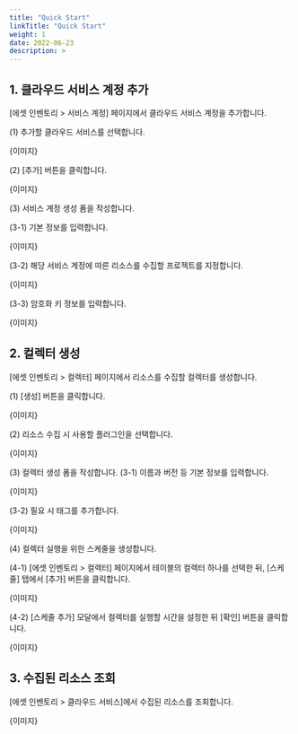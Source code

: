 ```yaml
---
title: "Quick Start"
linkTitle: "Quick Start"
weight: 1
date: 2022-06-23
description: >
---
```


## 1. 클라우드 서비스 계정 추가
[에셋 인벤토리 > 서비스 계정] 페이지에서 클라우드 서비스 계정을 추가합니다.

(1) 추가할 클라우드 서비스를 선택합니다.

{이미지}

(2) [추가] 버튼을 클릭합니다.

{이미지}

(3) 서비스 계정 생성 폼을 작성합니다.

(3-1) 기본 정보를 입력합니다.

{이미지}

(3-2) 해당 서비스 계정에 따른 리소스를 수집할 프로젝트를 지정합니다.

{이미지}

(3-3) 암호화 키 정보를 입력합니다.

{이미지}

## 2. 컬렉터 생성
[에셋 인벤토리 > 컬렉터] 페이지에서 리소스를 수집할 컬렉터를 생성합니다.

(1) [생성] 버튼을 클릭합니다.

{이미지}

(2) 리소스 수집 시 사용할 플러그인을 선택합니다.

{이미지}

(3) 컬렉터 생성 폼을 작성합니다.
(3-1) 이름과 버전 등 기본 정보를 입력합니다.

{이미지}

(3-2) 필요 시 태그를 추가합니다.

{이미지}

(4) 컬렉터 실행을 위한 스케줄을 생성합니다.

(4-1) [에셋 인벤토리 > 컬렉터] 페이지에서 테이블의 컬렉터 하나를 선택한 뒤, [스케줄] 탭에서 [추가] 버튼을 클릭합니다.

{이미지}

(4-2) [스케줄 추가] 모달에서 컬렉터를 실행할 시간을 설정한 뒤 [확인] 버튼을 클릭합니다.

{이미지}


## 3. 수집된 리소스 조회
[에셋 인벤토리 > 클라우드 서비스]에서 수집된 리소스를 조회합니다.

{이미지}
